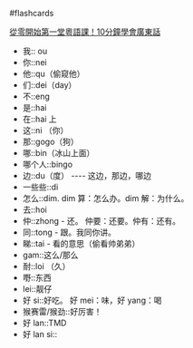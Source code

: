 #flashcards 

[從零開始第一堂粵語課！10分鐘學會廣東話](https://youtu.be/KI5bKz68_Hk) 
- 我:: ou <!--SR:!2024-03-20-15-52,250,250-->
- 你::nei <!--SR:!2024-04-08-23-05,269.3,270-->
- 他::qu（偷窥他） <!--SR:!2024-03-06-20-57,236.2,251-->
- 们::dei（day） <!--SR:!2024-03-24-03-53,253.5,250-->
- 不::eng <!--SR:!2024-03-16-23-00,246.3,250-->
- 是::hai <!--SR:!2024-02-28-15-53,229,250-->
- 在::hai 上 <!--SR:!2024-03-13-11-03,242.8,250-->
- 这::ni （你） <!--SR:!2024-03-20-11-02,249.8,250-->
- 那::gogo（狗） <!--SR:!2023-07-18-13-42,39.1,251-->
- 哪::bin（冰山上面） <!--SR:!2024-03-11-23-02,241.3,250-->
- 哪个人::bingo <!--SR:!2024-03-23-03-51,252.5,250-->
- 边::du（度） ---- 这边，那边，哪边 <!--SR:!2024-02-28-04-10,228.5,250-->
- 一些些::di  <!--SR:!2024-03-08-03-49,237.5,251-->
- 怎么::dim.  dim 算：怎么办。dim 解：为什么。 <!--SR:!2024-03-04-16-08,234,250-->
- 去::hoi <!--SR:!2024-02-05-08-37,205.7,230-->
- 仲::zhong - 还。   仲要：还要。仲有：还有。 <!--SR:!2024-02-24-23-03,225.3,250-->
- 同::tong - 跟。我同你讲。 <!--SR:!2024-03-01-03-50,230.5,250-->
- 睇::tai - 看的意思（偷看帅弟弟） <!--SR:!2024-03-19-11-02,248.8,250-->
- gam::这么/那么 <!--SR:!2024-03-17-04-09,246.5,250-->
- 耐::loi （久） <!--SR:!2024-03-15-11-01,244.8,250-->
- 嘢::东西 <!--SR:!2024-03-09-23-03,239.3,250-->
- lei::靓仔 <!--SR:!2024-03-26-03-54,255.5,250-->
- 好 si::好吃。   好 mei：味，好 yang：喝 <!--SR:!2024-04-13-18-18,274.1,270-->
- 猴赛雷/猴劲::好厉害！ <!--SR:!2024-04-18-01-45,278.4,270-->
- 好 lan::TMD <!--SR:!2024-03-14-03-52,243.5,250-->
- 好 lan si:: <!--SR:!2024-03-07-11-05,236.8,250-->